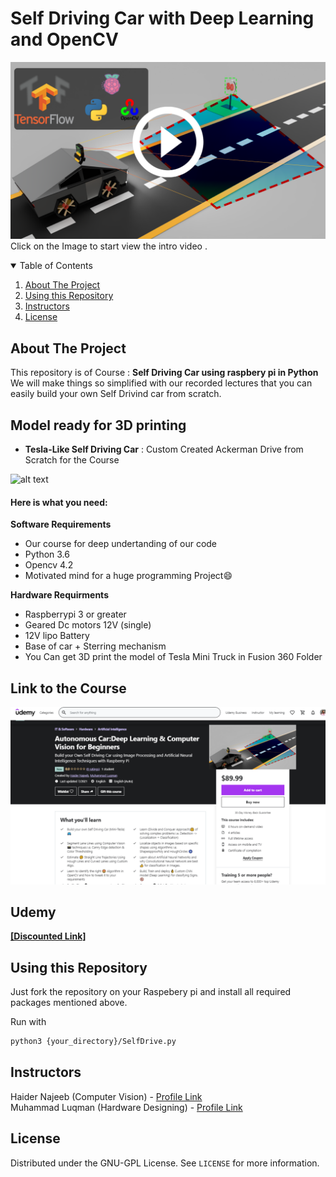# Self Driving Car with Deep Learning and OpenCV
[![alt text](https://github.com/HaiderAbasi/SelfDrivingProject_MiniTesla/blob/master/3D%20model%20file/final_iamge.png)](https://www.youtube.com/watch?v=d1arwxOewl0 "Click to Watch Intro Video on Youtube")
Click on the Image to start view the intro video .

<details open="open">
  <summary>Table of Contents</summary>
  <ol>
    <li><a href="#About-the-project">About The Project</a></li>
    <li><a href="#Usage">Using this Repository</a></li>
    <li><a href="#Instructors">Instructors</a></li>
    <li><a href="#license">License</a></li>
  </ol>
</details>

## About The Project

This repository is of Course : **Self Driving Car using raspbery pi in Python**
We will make things so simplified with our recorded lectures that you can easily build your own Self Drivind car from scratch.

## Model ready for 3D printing 
- **Tesla-Like Self Driving Car** : Custom Created Ackerman Drive from Scratch for the Course 

![alt text](https://github.com/HaiderAbasi/SelfDrivingProject_MiniTesla/blob/master/3D%20model%20file/car_building.gif)


#### Here is what you need:

**Software Requirements**
* Our course for deep undertanding of our code
* Python 3.6 
* Opencv 4.2
* Motivated mind for a huge programming Project:smile:

**Hardware Requirments**
* Raspberrypi 3 or greater
* Geared Dc motors 12V (single)
* 12V lipo Battery
* Base of car + Sterring mechanism
* You Can get 3D print the model of Tesla Mini Truck in Fusion 360 Folder

## Link to the Course
![alt text](https://github.com/HaiderAbasi/SelfDrivingProject_MiniTesla/blob/master/3D%20model%20file/Tesla%20Self%20Driving%20Car.png)

## Udemy
**[[Discounted Link]](https://www.udemy.com/course/autonomous-car-deep-learning-computer-vision-for-beginners/?couponCode=GITHUB_DISCOUNT)**

## Using this Repository

Just fork the repository on your Raspebery pi and install all required packages mentioned above.

Run with 
  ```sh
  python3 {your_directory}/SelfDrive.py 
  ```

## Instructors

Haider Najeeb   (Computer Vision)    -  [Profile Link](https://www.linkedin.com/in/haider-najeeb-68812516a/)  
Muhammad Luqman (Hardware Designing) - [Profile Link](https://www.linkedin.com/in/muhammad-luqman-9b227a11b/)  

## License

Distributed under the GNU-GPL License. See `LICENSE` for more information.
